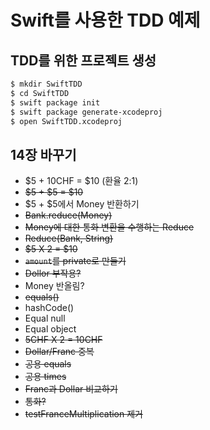 # Swift를 사용한 TDD 예제

## TDD를 위한 프로젝트 생성

```bash
$ mkdir SwiftTDD
$ cd SwiftTDD
$ swift package init
$ swift package generate-xcodeproj
$ open SwiftTDD.xcodeproj
```

## 14장 바꾸기

* $5 + 10CHF = $10 (환율 2:1)
* ~~$5 + $5 = $10~~
* $5 + $5에서 Money 반환하기
* ~~Bank.reduce(Money)~~
* ~~Money에 대한 통화 변환을 수행하는 Reduce~~
* ~~Reduce(Bank, String)~~
* ~~$5 X 2 = $10~~
* ~~`amount`를 private로 만들기~~
* ~~Dollor 부작용?~~
* Money 반올림?
* ~~equals()~~
* hashCode()
* Equal null
* Equal object
* ~~5CHF X 2 = 10CHF~~
* ~~Dollar/Franc 중복~~
* ~~공용 equals~~
* ~~공용 times~~
* ~~Franc과 Dollar 비교하기~~
* ~~통화?~~
* ~~testFranceMultiplication 제거~~


